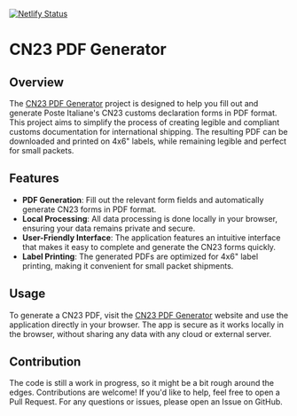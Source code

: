 [![Netlify Status](https://api.netlify.com/api/v1/badges/e0a1267f-1b3d-495e-b520-912b8b25dae5/deploy-status)](https://app.netlify.com/sites/cn23-pdf/deploys)

# CN23 PDF Generator

## Overview

The [CN23 PDF Generator](https://cn23.ragone.dev) project is designed to help you fill out and generate Poste Italiane's CN23 customs declaration forms in PDF format. This project aims to simplify the process of creating legible and compliant customs documentation for international shipping. The resulting PDF can be downloaded and printed on 4x6" labels, while remaining legible and perfect for small packets.

## Features

- **PDF Generation**: Fill out the relevant form fields and automatically generate CN23 forms in PDF format.
- **Local Processing**: All data processing is done locally in your browser, ensuring your data remains private and secure.
- **User-Friendly Interface**: The application features an intuitive interface that makes it easy to complete and generate the CN23 forms quickly.
- **Label Printing**: The generated PDFs are optimized for 4x6" label printing, making it convenient for small packet shipments.

## Usage

To generate a CN23 PDF, visit the [CN23 PDF Generator](https://cn23.ragone.dev) website and use the application directly in your browser. The app is secure as it works locally in the browser, without sharing any data with any cloud or external server.

## Contribution

The code is still a work in progress, so it might be a bit rough around the edges. Contributions are welcome! If you'd like to help, feel free to open a Pull Request. For any questions or issues, please open an Issue on GitHub.